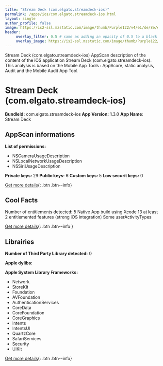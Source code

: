 ```yaml
---
title: "Stream Deck (com.elgato.streamdeck-ios)"
permalink: /apps/ios/com.elgato.streamdeck-ios.html
layout: single
author_profile: false
image: https://is2-ssl.mzstatic.com/image/thumb/Purple122/v4/e1/de/8e/e1de8ef2-69c5-45bb-f26a-9d288c9d6131/AppIcon-0-0-1x_U007emarketing-0-0-0-5-0-0-sRGB-0-0-0-GLES2_U002c0-512MB-85-220-0-0.png/512x512bb.jpg
header: 
     overlay_filter: 0.5 # same as adding an opacity of 0.5 to a black background
     overlay_image: https://is2-ssl.mzstatic.com/image/thumb/Purple122/v4/e1/de/8e/e1de8ef2-69c5-45bb-f26a-9d288c9d6131/AppIcon-0-0-1x_U007emarketing-0-0-0-5-0-0-sRGB-0-0-0-GLES2_U002c0-512MB-85-220-0-0.png/512x512bb.jpg
---
```

Stream Deck (com.elgato.streamdeck-ios) AppScan description of the content of the iOS application Stream Deck (com.elgato.streamdeck-ios). This analysis is based on the Mobile App Tools : AppScore, static analysis, Audit and the Mobile Audit App Tool.

# Stream Deck (com.elgato.streamdeck-ios)

**BundleId:** com.elgato.streamdeck-ios
**App Version:** 1.3.0
**App Name:** Stream Deck


## AppScan informations 

**List of permissions:** 
- NSCameraUsageDescription
- NSLocalNetworkUsageDescription
- NSSiriUsageDescription
  
  
**Private keys:** 29
**Public keys:** 6
**Custom keys:** 5
**Low securit keys:** 0
  
[Get more details](/pricing.html){: .btn .btn--info}

## Cool Facts

Number of entitlements detected: 5
Native App
build using Xcode 13
at least 2 entitlemented features (strong iOS integration)
Some userActivityTypes
  
[Get more details](/pricing.html){: .btn .btn--info }

## Librairies 
**Number of Third Party Library detected:** 0


**Apple dylibs:**


**Apple System Library Frameworks:**
- Network
- StoreKit
- Foundation
- AVFoundation
- AuthenticationServices
- CoreData
- CoreFoundation
- CoreGraphics
- Intents
- IntentsUI
- QuartzCore
- SafariServices
- Security
- UIKit


  
[Get more details](/pricing.html){: .btn .btn--info}


